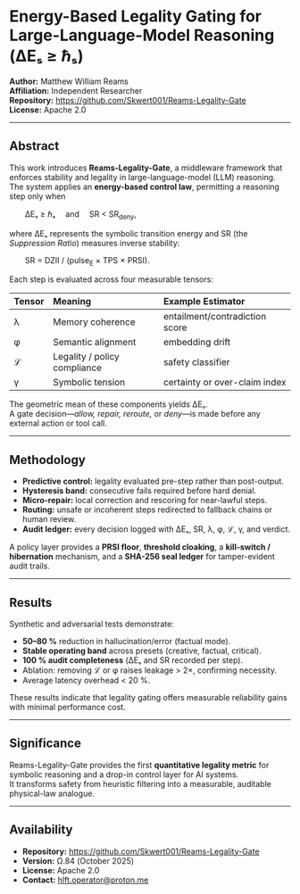 # Energy-Based Legality Gating for Large-Language-Model Reasoning (ΔEₛ ≥ ℏₛ)

**Author:** Matthew William Reams  
**Affiliation:** Independent Researcher  
**Repository:** https://github.com/Skwert001/Reams-Legality-Gate  
**License:** Apache 2.0  

---

## Abstract

This work introduces **Reams-Legality-Gate**, a middleware framework that enforces stability and legality in large-language-model (LLM) reasoning.  
The system applies an **energy-based control law**, permitting a reasoning step only when

  ΔEₛ ≥ ℏₛ  and  SR < SR<sub>deny</sub>,

where ΔEₛ represents the symbolic transition energy and SR (the *Suppression Ratio*) measures inverse stability:

  SR = DZII / (pulse<sub>E</sub> × TPS × PRSI).

Each step is evaluated across four measurable tensors:

| Tensor | Meaning | Example Estimator |
|:--|:--|:--|
| λ | Memory coherence | entailment/contradiction score |
| φ | Semantic alignment | embedding drift |
| ℒ | Legality / policy compliance | safety classifier |
| γ | Symbolic tension | certainty or over-claim index |

The geometric mean of these components yields ΔEₛ.  
A gate decision—*allow, repair, reroute,* or *deny*—is made before any external action or tool call.

---

## Methodology

- **Predictive control:** legality evaluated pre-step rather than post-output.  
- **Hysteresis band:** consecutive fails required before hard denial.  
- **Micro-repair:** local correction and rescoring for near-lawful steps.  
- **Routing:** unsafe or incoherent steps redirected to fallback chains or human review.  
- **Audit ledger:** every decision logged with ΔEₛ, SR, λ, φ, ℒ, γ, and verdict.

A policy layer provides a **PRSI floor**, **threshold cloaking**, a **kill-switch / hibernation** mechanism, and a **SHA-256 seal ledger** for tamper-evident audit trails.

---

## Results

Synthetic and adversarial tests demonstrate:

- **50–80 %** reduction in hallucination/error (factual mode).  
- **Stable operating band** across presets (creative, factual, critical).  
- **100 % audit completeness** (ΔEₛ and SR recorded per step).  
- Ablation: removing ℒ or φ raises leakage > 2×, confirming necessity.  
- Average latency overhead &lt; 20 %.  

These results indicate that legality gating offers measurable reliability gains with minimal performance cost.

---

## Significance

Reams-Legality-Gate provides the first **quantitative legality metric** for symbolic reasoning and a drop-in control layer for AI systems.  
It transforms safety from heuristic filtering into a measurable, auditable physical-law analogue.

---

## Availability

- **Repository:** https://github.com/Skwert001/Reams-Legality-Gate  
- **Version:** Ω.84 (October 2025)  
- **License:** Apache 2.0  
- **Contact:** hlft.operator@proton.me  

